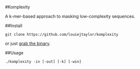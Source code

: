 #Komplexity

A k-mer-based approach to masking low-complexity sequences.

##Install

    git clone https://github.com/louiejtaylor/komplexity

or just [grab the binary](https://github.com/louiejtaylor/komplexity/blob/master/komplexity).

##Usage

    ./komplexity -in [-out] [-k] [-win]


